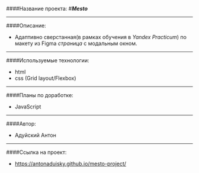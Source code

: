 ####Название проекта: 
#___Mesto___

---
####Описание: 
- Адаптивно сверстанная(в рамках обучения в _Yandex Practicum_) по макету из Figma _страница_ с модальным окном.
___
####Используемые технологии: 
- html
- css (Grid layout/Flexbox)
---
####Планы по доработке: 
- JavaScript 
---
####Автор: 
- Адуйский Антон 
---
####Ссылка на проект: 
-  https://antonaduisky.github.io/mesto-project/
